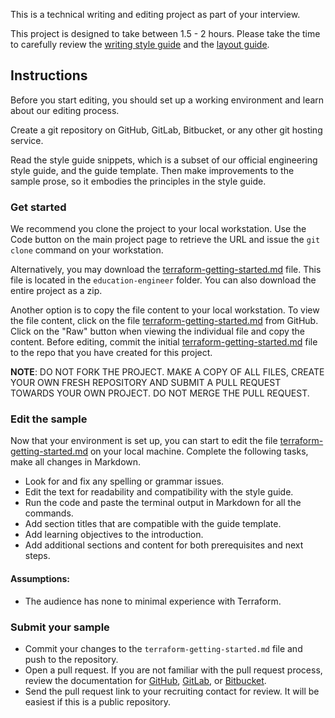 This is a technical writing and editing project as part of your interview.

This project is designed to take between 1.5 - 2 hours.
Please take the time to carefully review the [writing style guide](../styling-guide-snippet.md) and the [layout guide](../guide-template.md).

## Instructions

Before you start editing, you should set up a working environment and learn about our editing process.

Create a git repository on GitHub, GitLab, Bitbucket, or any other git hosting service. 

Read the style guide snippets, which is a subset of our official engineering style guide, and the guide template. Then make improvements to the sample prose, so it embodies the principles in the style guide. 

### Get started

We recommend you clone the project to your local workstation. Use the Code button on the main project page to retrieve the URL and issue the `git clone` command on your workstation.

Alternatively, you may download the [terraform-getting-started.md](terraform-getting-started.md) file. This file is located in the `education-engineer` folder. You can also download the entire project as a zip.

Another option is to copy the file content to your local workstation. To view the file content, click on the file [terraform-getting-started.md](terraform-getting-started.md) from GitHub. Click on the "Raw" button when viewing the individual file and copy the content. Before editing, commit the initial [terraform-getting-started.md](terraform-getting-started.md) file to the repo that you have created for this project.

**NOTE**: DO NOT FORK THE PROJECT. MAKE A COPY OF ALL FILES, CREATE YOUR OWN FRESH REPOSITORY AND SUBMIT A PULL REQUEST TOWARDS YOUR OWN PROJECT. DO NOT MERGE THE PULL REQUEST.

### Edit the sample

Now that your environment is set up, you can start to edit the file [terraform-getting-started.md](terraform-getting-started.md) on your local machine. Complete the following tasks, make all changes in Markdown.

- Look for and fix any spelling or grammar issues.
- Edit the text for readability and compatibility with the style guide.
- Run the code and paste the terminal output in Markdown for all the commands. 
- Add section titles that are compatible with the guide template.
- Add learning objectives to the introduction.
- Add additional sections and content for both prerequisites and next steps. 

#### Assumptions: 
- The audience has none to minimal experience with Terraform.

### Submit your sample

- Commit your changes to the `terraform-getting-started.md` file and push to the repository.
- Open a pull request. If you are not familiar with the pull request process, review the documentation for [GitHub](https://docs.github.com/en/free-pro-team@latest/github/collaborating-with-issues-and-pull-requests/creating-a-pull-request), [GitLab](https://docs.gitlab.com/ee/user/project/merge_requests/creating_merge_requests.html), or [Bitbucket](https://support.atlassian.com/bitbucket-cloud/docs/create-a-pull-request-to-merge-your-change/). 
- Send the pull request link to your recruiting contact for review. It will be easiest if this is a public repository.
